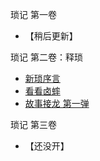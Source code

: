 琐记 第一卷
- 【稍后更新】

琐记 第二卷：释琐
- [新琐序言]()
- [看看卤蟀](articles/II/kkl.md)
- [故事接龙 第一弹](articles/II/gsj.md)

琐记 第三卷
- 【还没开】
